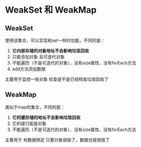 # WeakSet 和 WeakMap

## WeakSet

使用该集合，可以实现和set一样的功能，不同的是：

1. **它内部存储的对象地址不会影响垃圾回收**
2. 只能添加对象 且可迭代对象 
3. 不能遍历（不是可迭代的对象）、没有size属性、没有forEach方法
4. add方法添加数据

主要用于监控一些对象 检查是不是已经释放垃圾回收了

## WeakMap

类似于map的集合，不同的是：

1. **它的键存储的地址不会影响垃圾回收**
2. 它的键只能是对象
3. 不能遍历（不是可迭代的对象）、没有size属性、没有forEach方法

主要用于 和数据绑定 只要对象销毁了，数据也就销毁了